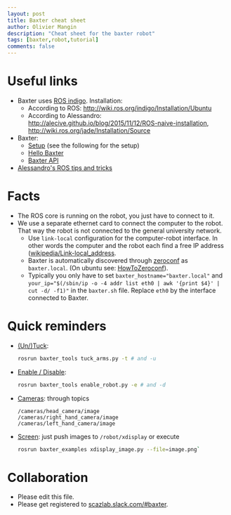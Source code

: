 ```yaml
---
layout: post
title: Baxter cheat sheet
author: Olivier Mangin
description: "Cheat sheet for the baxter robot"
tags: [baxter,robot,tutorial]
comments: false
---
```


# Useful links

- Baxter uses [ROS indigo](http://wiki.ros.org/indigo). Installation:
  - According to ROS: <http://wiki.ros.org/indigo/Installation/Ubuntu>
  - According to Alessandro: <http://alecive.github.io/blog/2015/11/12/ROS-naive-installation>, <http://wiki.ros.org/jade/Installation/Source>
- Baxter:
  - [Setup](http://sdk.rethinkrobotics.com/wiki/Workstation_Setup) (see the following for the setup)
  - [Hello Baxter](http://sdk.rethinkrobotics.com/wiki/Hello_Baxter)
  - [Baxter API](http://sdk.rethinkrobotics.com/wiki/API_Reference)
- [Alessandro's ROS tips and tricks](http://alecive.github.io/blog/2016/02/08/ROS-concepts/)

# Facts

- The ROS core is running on the robot, you just have to connect to it.
- We use a separate ethernet card to connect the computer to the robot. That way the robot is not connected to the general university network.
  - Use `link-local` configuration for the computer-robot interface. In other words the computer and the robot each find a free IP address ([wikipedia/Link-local_address](https://en.wikipedia.org/wiki/Link-local_address).
  - Baxter is automatically discovered through [zeroconf](https://en.wikipedia.org/wiki/Zero-configuration_networking) as `baxter.local`. (On ubuntu see: [HowToZeroconf](https://help.ubuntu.com/community/HowToZeroconf)).
  - Typically you only have to set `baxter_hostname="baxter.local"` and `your_ip="$(/sbin/ip -o -4 addr list eth0 | awk '{print $4}' | cut -d/ -f1)"` in the `baxter.sh` file. Replace `eth0` by the interface connected to Baxter.

# Quick reminders

- [(Un/)Tuck](https://github.com/RethinkRobotics/sdk-docs/wiki/Tuck-Arms-Example):
  ```bash
  rosrun baxter_tools tuck_arms.py -t # and -u
  ```
- [Enable / Disable](http://sdk.rethinkrobotics.com/wiki/Enable_Robot_Tool):
  ```bash
  rosrun baxter_tools enable_robot.py -e # and -d
  ```
- [Cameras](http://sdk.rethinkrobotics.com/wiki/API_Reference#Cameras): through topics
  ```
  /cameras/head_camera/image
  /cameras/right_hand_camera/image
  /cameras/left_hand_camera/image
  ```
- [Screen](http://sdk.rethinkrobotics.com/wiki/API_Reference#Screen_.28xdisplay.29): just push images to `/robot/xdisplay` or execute
  ```bash
  rosrun baxter_examples xdisplay_image.py --file=image.png`
  ```

# Collaboration

- Please edit this file.
- Please get registered to [scazlab.slack.com/#baxter](https://scazlab.slack.com/messages/baxter/).
